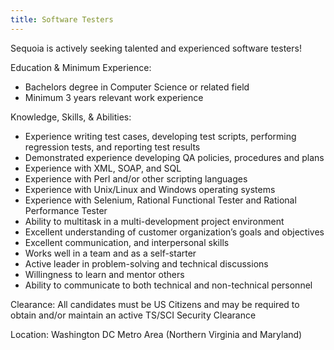 ```yaml
---
title: Software Testers
---
```


Sequoia is actively seeking talented and experienced software testers!

Education & Minimum Experience:

 - Bachelors degree in Computer Science or related field
 - Minimum 3 years relevant work experience

Knowledge, Skills, & Abilities:

 - Experience writing test cases, developing test scripts, performing regression tests, and reporting test results
 - Demonstrated experience developing QA policies, procedures and plans
 - Experience with XML, SOAP, and SQL
 - Experience with Perl and/or other scripting languages
 - Experience with Unix/Linux and Windows operating systems
 - Experience with Selenium, Rational Functional Tester and Rational Performance Tester
 - Ability to multitask in a multi-development project environment
 - Excellent understanding of customer organization’s goals and objectives
 - Excellent communication, and interpersonal skills
 - Works well in a team and as a self-starter
 - Active leader in problem-solving and technical discussions
 - Willingness to learn and mentor others
 - Ability to communicate to both technical and non-technical personnel

Clearance:
All candidates must be US Citizens and may be required to obtain and/or maintain an active TS/SCI Security Clearance

Location:
Washington DC Metro Area (Northern Virginia and Maryland)